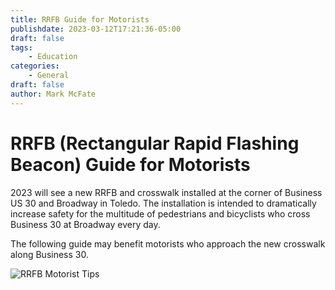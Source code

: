```yaml
---
title: RRFB Guide for Motorists
publishdate: 2023-03-12T17:21:36-05:00
draft: false
tags:
    - Education
categories:
    - General
draft: false
author: Mark McFate
---
```


# RRFB (Rectangular Rapid Flashing Beacon) Guide for Motorists

2023 will see a new RRFB and crosswalk installed at the corner of Business US 30 and Broadway in Toledo.  The installation is intended to dramatically increase safety for the multitude of pedestrians and bicyclists who cross Business 30 at Broadway every day.  

The following guide may benefit motorists who approach the new crosswalk along Business 30.    

<!-- {{< embed-pdf url="./../../pdfs/RRFB-Tip-Motorists.pdf" >}} -->

![RRFB Motorist Tips](/images/RRFB-Tip-Motorists.png)

